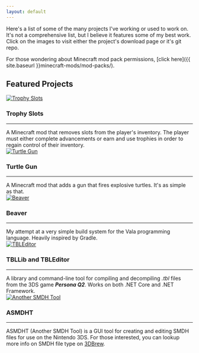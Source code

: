 ```yaml
---
layout: default
---
```


Here's a list of some of the many projects I've working or used to work on. It's not a comprehensive list, but I believe it features some of my best work. Click on the images to visit either the project's download page or it's git repo.

For those wondering about Minecraft mod pack permissions, [click here]({{ site.baseurl }}minecraft-mods/mod-packs/).

## Featured Projects

<div class="app">
    <div class="item">
        <a href="https://www.curseforge.com/minecraft/mc-mods/trophy-slots">
            <img src="{{ site.baseurl }}assets/img/mods/trophy_slots.png" alt="Trophy Slots">
        </a>
        <h3>Trophy Slots</h3>
        <hr />
        A Minecraft mod that removes slots from the player's inventory. The player must either complete advancements or earn and use trophies in order to regain control of their inventory.
    </div>
    <div class="item">
        <a href="https://www.curseforge.com/minecraft/mc-mods/turtle-gun">
            <img src="{{ site.baseurl }}assets/img/mods/turtle_gun.png" alt="Turtle Gun">
        </a>
        <h3>Turtle Gun</h3>
        <hr />
        A Minecraft mod that adds a gun that fires explosive turtles. It's as simple as that.
    </div>
    <div class="item">
        <a href="https://github.com/Lomeli12/Beaver">
            <img src="{{ site.baseurl }}assets/img/projects/beaver.png" alt="Beaver">
        </a>
        <h3>Beaver</h3>
        <hr />
        My attempt at a very simple build system for the Vala programming language. Heavily inspired by Gradle.
    </div>
    <div class="item">
        <a href="https://github.com/Lomeli12/TBLEditor">
            <img src="{{ site.baseurl }}assets/img/projects/tbleditor.jpg" alt="TBLEditor">
        </a>
        <h3>TBLLib and TBLEditor</h3>
        <hr />
        A library and command-line tool for compiling and decompiling <i>.tbl</i> files from the 3DS game <strong><i>Persona Q2</i></strong>. Works on both .NET Core and .NET Framework.
    </div>
    <div class="item">
        <a href="https://github.com/Lomeli12/ASMDHT">
            <img src="{{ site.baseurl }}assets/img/projects/asmdht.png" alt="Another SMDH Tool">
        </a>
        <h3>ASMDHT</h3>
        <hr />
        ASMDHT &#40;Another SMDH Tool&#41; is a GUI tool for creating and editing SMDH files for use on the Nintendo 3DS.
        For those interested, you can lookup more info on SMDH file type on <a href="http://3dbrew.org/wiki/SMDH" target="_blank">3DBrew</a>.
    </div>
</div>
